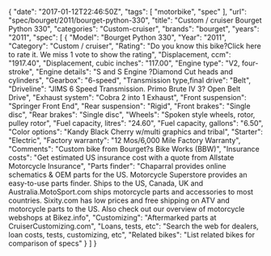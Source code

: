 {
    "date": "2017-01-12T22:46:50Z",
    "tags": [
        "motorbike",
        "spec"
    ],
    "url": "spec\/bourget\/2011\/bourget-python-330",
    "title": "Custom \/ cruiser Bourget Python 330",
    "categories": "Custom-cruiser",
    "brands": "bourget",
    "years": "2011",
    "spec": [
        {
            "Model": "Bourget Python 330",
            "Year": "2011",
            "Category": "Custom \/ cruiser",
            "Rating": "Do you know this bike?Click here to rate it. We miss 1 vote to show the rating",
            "Displacement, ccm": "1917.40",
            "Displacement, cubic inches": "117.00",
            "Engine type": "V2, four-stroke",
            "Engine details": "S and S Engine ?Diamond Cut heads  and  cylinders",
            "Gearbox": "6-speed",
            "Transmission type,final drive": "Belt",
            "Driveline": "JIMS 6 Speed Transmission. Primo Brute IV 3? Open Belt Drive",
            "Exhaust system": "Cobra 2 into 1 Exhaust",
            "Front suspension": "Springer Front End",
            "Rear suspension": "Rigid",
            "Front brakes": "Single disc",
            "Rear brakes": "Single disc",
            "Wheels": "Spoken style wheels, rotor, pulley rotor",
            "Fuel capacity, litres": "24.60",
            "Fuel capacity, gallons": "6.50",
            "Color options": "Kandy Black Cherry w\/multi graphics  and  tribal",
            "Starter": "Electric",
            "Factory warranty": "12 Mos\/6,000 Mile Factory Warranty",
            "Comments": "Custom bike from Bourget?s Bike Works (BBW)",
            "Insurance costs": "Get estimated US insurance cost with a quote from Allstate Motorcycle Insurance",
            "Parts finder": "Chaparral provides online schematics & OEM parts for the US.   Motorcycle Superstore provides an easy-to-use parts finder. Ships to the US, Canada, UK and Australia.MotoSport.com ships motorcycle parts and accessories to most countries.    Sixity.com has low prices and free shipping on ATV and motorcycle parts to the US. Also check out our overview of motorcycle webshops at Bikez.info",
            "Customizing": "Aftermarked parts at CruiserCustomizing.com",
            "Loans, tests, etc": "Search the web for dealers, loan costs, tests, customizing, etc",
            "Related bikes": "List related bikes for comparison of specs"
        }
    ]
}